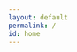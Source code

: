 ```yaml
---
layout: default
permalink: /
id: home
---
```

<link href="{{ '/pagefind/pagefind-ui.css' | relative_url }}" rel="stylesheet">
<script src="{{ '/pagefind/pagefind-ui.js' | relative_url }}" defer></script>
<script type="module">
  import PagefindHighlight from '{{ "/pagefind/pagefind-highlight.js" | relative_url }}';
  document.addEventListener('DOMContentLoaded', () => {
    new PagefindHighlight({ highlightParam: "highlight" });
  });
</script>
